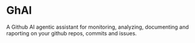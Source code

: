 # GhAI
A Github AI agentic assistant for monitoring, analyzing, documenting and raporting on your github repos, commits and issues.

